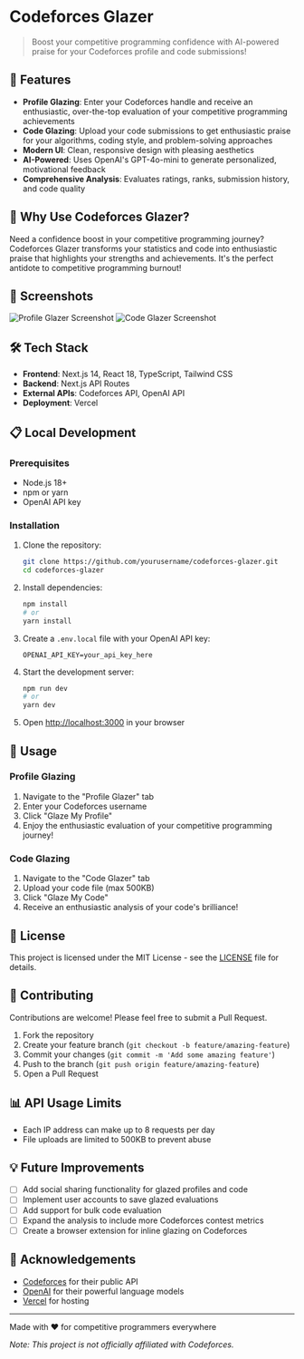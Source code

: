 # Codeforces Glazer

> Boost your competitive programming confidence with AI-powered praise for your Codeforces profile and code submissions!

## 🚀 Features

- **Profile Glazing**: Enter your Codeforces handle and receive an enthusiastic, over-the-top evaluation of your competitive programming achievements
- **Code Glazing**: Upload your code submissions to get enthusiastic praise for your algorithms, coding style, and problem-solving approaches
- **Modern UI**: Clean, responsive design with pleasing aesthetics
- **AI-Powered**: Uses OpenAI's GPT-4o-mini to generate personalized, motivational feedback
- **Comprehensive Analysis**: Evaluates ratings, ranks, submission history, and code quality

## 🎯 Why Use Codeforces Glazer?

Need a confidence boost in your competitive programming journey? Codeforces Glazer transforms your statistics and code into enthusiastic praise that highlights your strengths and achievements. It's the perfect antidote to competitive programming burnout!

## 📸 Screenshots

![Profile Glazer Screenshot](https://example.com/profile-glazer-screenshot.png)
![Code Glazer Screenshot](https://example.com/code-glazer-screenshot.png)

## 🛠️ Tech Stack

- **Frontend**: Next.js 14, React 18, TypeScript, Tailwind CSS
- **Backend**: Next.js API Routes
- **External APIs**: Codeforces API, OpenAI API
- **Deployment**: Vercel

## 📋 Local Development

### Prerequisites

- Node.js 18+
- npm or yarn
- OpenAI API key

### Installation

1. Clone the repository:
   ```bash
   git clone https://github.com/yourusername/codeforces-glazer.git
   cd codeforces-glazer
   ```

2. Install dependencies:
   ```bash
   npm install
   # or
   yarn install
   ```

3. Create a `.env.local` file with your OpenAI API key:
   ```
   OPENAI_API_KEY=your_api_key_here
   ```

4. Start the development server:
   ```bash
   npm run dev
   # or
   yarn dev
   ```

5. Open [http://localhost:3000](http://localhost:3000) in your browser

## 🚀 Usage

### Profile Glazing

1. Navigate to the "Profile Glazer" tab
2. Enter your Codeforces username
3. Click "Glaze My Profile"
4. Enjoy the enthusiastic evaluation of your competitive programming journey!

### Code Glazing

1. Navigate to the "Code Glazer" tab
2. Upload your code file (max 500KB)
3. Click "Glaze My Code"
4. Receive an enthusiastic analysis of your code's brilliance!

## 📝 License

This project is licensed under the MIT License - see the [LICENSE](LICENSE) file for details.

## 🤝 Contributing

Contributions are welcome! Please feel free to submit a Pull Request.

1. Fork the repository
2. Create your feature branch (`git checkout -b feature/amazing-feature`)
3. Commit your changes (`git commit -m 'Add some amazing feature'`)
4. Push to the branch (`git push origin feature/amazing-feature`)
5. Open a Pull Request

## 📊 API Usage Limits

- Each IP address can make up to 8 requests per day
- File uploads are limited to 500KB to prevent abuse

## 💡 Future Improvements

- [ ] Add social sharing functionality for glazed profiles and code
- [ ] Implement user accounts to save glazed evaluations
- [ ] Add support for bulk code evaluation
- [ ] Expand the analysis to include more Codeforces contest metrics
- [ ] Create a browser extension for inline glazing on Codeforces

## 👏 Acknowledgements

- [Codeforces](https://codeforces.com/) for their public API
- [OpenAI](https://openai.com/) for their powerful language models
- [Vercel](https://vercel.com/) for hosting

---

Made with ❤️ for competitive programmers everywhere

*Note: This project is not officially affiliated with Codeforces.*

